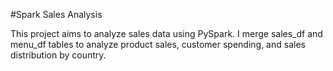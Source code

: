 #Spark Sales Analysis

This project aims to analyze sales data using PySpark. I merge sales_df and menu_df tables to analyze product sales, customer spending, and sales distribution by country.
